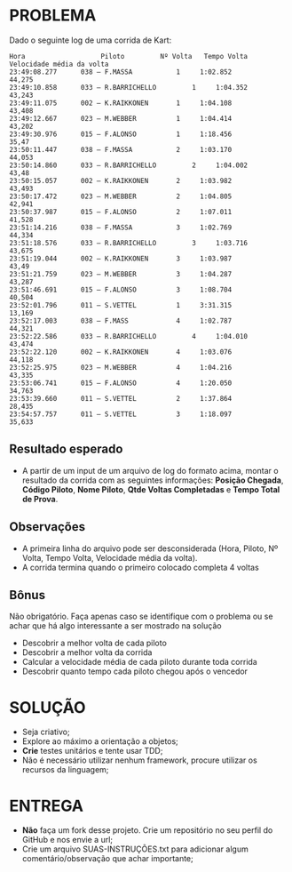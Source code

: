 PROBLEMA
========
Dado o seguinte log de uma corrida de Kart:

```text
Hora				   Piloto	      Nº Volta   Tempo Volta	   Velocidade média da volta
23:49:08.277 	  038 – F.MASSA		  	  1		1:02.852 			44,275
23:49:10.858 	  033 – R.BARRICHELLO		  1		1:04.352 			43,243
23:49:11.075 	  002 – K.RAIKKONEN		  1		1:04.108 			43,408
23:49:12.667 	  023 – M.WEBBER		  1		1:04.414 			43,202
23:49:30.976	  015 – F.ALONSO		  1		1:18.456			35,47
23:50:11.447 	  038 – F.MASSA		  	  2		1:03.170 			44,053
23:50:14.860 	  033 – R.BARRICHELLO		  2		1:04.002 			43,48
23:50:15.057 	  002 – K.RAIKKONEN		  2		1:03.982 			43,493
23:50:17.472 	  023 – M.WEBBER		  2		1:04.805 			42,941
23:50:37.987	  015 – F.ALONSO		  2		1:07.011			41,528
23:51:14.216 	  038 – F.MASSA		  	  3		1:02.769 			44,334
23:51:18.576 	  033 – R.BARRICHELLO		  3		1:03.716 			43,675
23:51:19.044 	  002 – K.RAIKKONEN		  3		1:03.987 			43,49
23:51:21.759 	  023 – M.WEBBER		  3		1:04.287 			43,287
23:51:46.691	  015 – F.ALONSO		  3		1:08.704			40,504
23:52:01.796	  011 – S.VETTEL		  1		3:31.315			13,169
23:52:17.003 	  038 – F.MASS		  	  4		1:02.787 			44,321
23:52:22.586 	  033 – R.BARRICHELLO		  4		1:04.010 			43,474
23:52:22.120 	  002 – K.RAIKKONEN		  4		1:03.076 			44,118
23:52:25.975 	  023 – M.WEBBER		  4		1:04.216 			43,335
23:53:06.741	  015 – F.ALONSO		  4		1:20.050			34,763
23:53:39.660	  011 – S.VETTEL		  2		1:37.864			28,435
23:54:57.757	  011 – S.VETTEL		  3		1:18.097			35,633
```

Resultado esperado
------------------
* A partir de um input de um arquivo de log do formato acima, montar o resultado da corrida com as seguintes informações: **Posição Chegada**, **Código Piloto**, **Nome Piloto**, **Qtde Voltas Completadas** e **Tempo Total de Prova**.

Observações
------------
* A primeira linha do arquivo pode ser desconsiderada (Hora, Piloto, Nº Volta, Tempo Volta, Velocidade média da volta).
* A corrida termina quando o primeiro colocado completa 4 voltas


Bônus
-----
Não obrigatório. Faça apenas caso se identifique com o problema ou se achar que há algo interessante a ser mostrado na solução
* Descobrir a melhor volta de cada piloto
* Descobrir a melhor volta da corrida
* Calcular a velocidade média de cada piloto durante toda corrida
* Descobrir quanto tempo cada piloto chegou após o vencedor


SOLUÇÃO
=======
* Seja criativo;
* Explore ao máximo a orientação a objetos;
* **Crie** testes unitários e tente usar TDD;
* Não é necessário utilizar nenhum framework, procure utilizar os recursos da linguagem;


ENTREGA
=======
* **Não** faça um fork desse projeto. Crie um repositório no seu perfil do GitHub e nos envie a url;
* Crie um arquivo SUAS-INSTRUÇÕES.txt para adicionar algum comentário/observação que achar importante;
